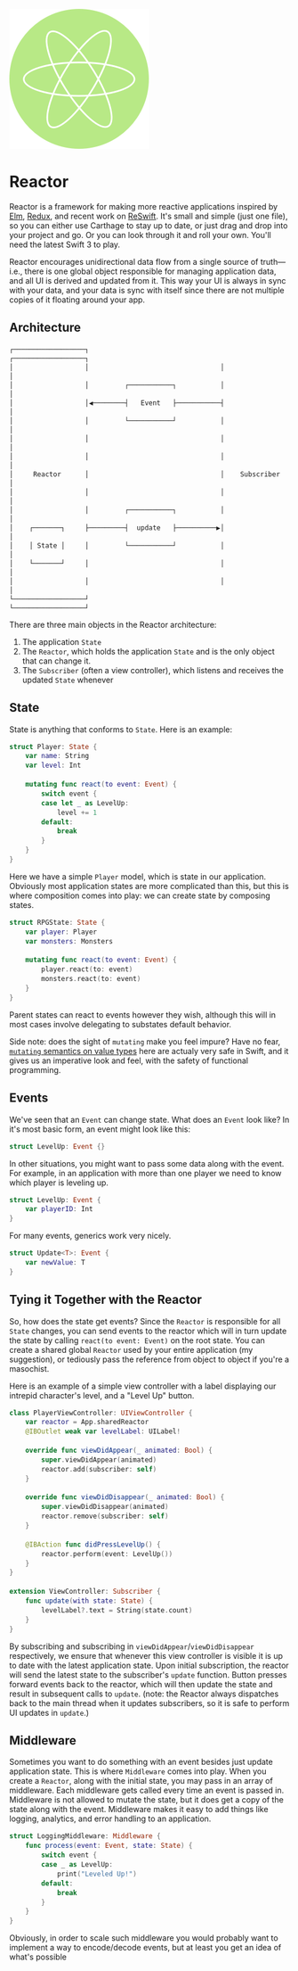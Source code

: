 ![](Logo/Logo.png)

# Reactor

Reactor is a framework for making more reactive applications inspired by [Elm](https://github.com/evancz/elm-architecture-tutorial), [Redux](http://redux.js.org/docs/basics/index.html), and recent work on [ReSwift](https://github.com/ReSwift/ReSwift). It's small and simple (just one file), so you can either use Carthage to stay up to date, or just drag and drop into your project and go.  Or you can look through it and roll your own. You'll need the latest Swift 3 to play.

Reactor encourages unidirectional data flow from a single source of truth—i.e., there is one global object responsible for managing application data, and all UI is derived and updated from it. This way your UI is always in sync with your data, and your data is sync with itself since there are not multiple copies of it floating around your app.


## Architecture

```
┌──────────────────┐                                 ┌──────────────────┐
│                  │                                 │                  │
│                  │         ┌───────────┐           │                  │
│                  │◀────────┤   Event   ├───────────┤                  │
│                  │         └───────────┘           │                  │
│                  │                                 │                  │
│                  │                                 │                  │
│     Reactor      │                                 │    Subscriber    │
│                  │                                 │                  │
│                  │         ┌───────────┐           │                  │
│    ┌───────┐     ├─────────┤  update   ├──────────▶│                  │
│    │ State │     │         └───────────┘           │                  │
│    └───────┘     │                                 │                  │
│                  │                                 │                  │
└──────────────────┘                                 └──────────────────┘
```

There are three main objects in the Reactor architecture:

1. The application `State`
2. The `Reactor`, which holds the application `State` and is the only object that can change it.
3. The `Subscriber` (often a view controller), which listens and receives the updated `State` whenever

## State

State is anything that conforms to `State`. Here is an example:

```swift
struct Player: State {
    var name: String
    var level: Int

    mutating func react(to event: Event) {
        switch event {
        case let _ as LevelUp:
            level += 1
        default:
            break
        }
    }
}
```

Here we have a simple `Player` model, which is state in our application. Obviously most application states are more complicated than this, but this is where composition comes into play: we can create state by composing states.

```swift
struct RPGState: State {
    var player: Player
    var monsters: Monsters

    mutating func react(to event: Event) {
        player.react(to: event)
        monsters.react(to: event)
    }
}
```

Parent states can react to events however they wish, although this will in most cases involve delegating to substates default behavior.

Side note: does the sight of `mutating` make you feel impure? Have no fear, [`mutating` semantics on value types](http://chris.eidhof.nl/post/structs-and-mutation-in-swift/) here are actualy very safe in Swift, and it gives us an imperative look and feel, with the safety of functional programming.

## Events

We've seen that an `Event` can change state. What does an `Event` look like? In it's most basic form, an event might look like this:

```swift
struct LevelUp: Event {}
```

In other situations, you might want to pass some data along with the event. For example, in an application with more than one player we need to know which player is leveling up.

```swift
struct LevelUp: Event {
    var playerID: Int
}
```

For many events, generics work very nicely.

```swift
struct Update<T>: Event {
    var newValue: T
}
```

## Tying it Together with the Reactor

So, how does the state get events? Since the `Reactor` is responsible for all `State` changes, you can send events to the reactor which will in turn update the state by calling `react(to event: Event)` on the root state. You can create a shared global `Reactor` used by your entire application (my suggestion), or tediously pass the reference from object to object if you're a masochist.

Here is an example of a simple view controller with a label displaying our intrepid character's level, and a "Level Up" button.

```swift
class PlayerViewController: UIViewController {
    var reactor = App.sharedReactor
    @IBOutlet weak var levelLabel: UILabel!

    override func viewDidAppear(_ animated: Bool) {
        super.viewDidAppear(animated)
        reactor.add(subscriber: self)
    }

    override func viewDidDisappear(_ animated: Bool) {
        super.viewDidDisappear(animated)
        reactor.remove(subscriber: self)
    }

    @IBAction func didPressLevelUp() {
        reactor.perform(event: LevelUp())
    }
}

extension ViewController: Subscriber {
    func update(with state: State) {
        levelLabel?.text = String(state.count)
    }
}
```

By subscribing and subscribing in `viewDidAppear`/`viewDidDisappear` respectively, we ensure that whenever this view controller is visible it is up to date with the latest application state. Upon initial subscription, the reactor will send the latest state to the subscriber's `update` function. Button presses forward events back to the reactor, which will then update the state and result in subsequent calls to `update`. (note: the Reactor always dispatches back to the main thread when it updates subscribers, so it is safe to perform UI updates in `update`.)

## Middleware

Sometimes you want to do something with an event besides just update application state. This is where `Middleware` comes into play. When you create a `Reactor`, along with the initial state, you may pass in an array of middleware. Each middleware gets called every time an event is passed in. Middleware is not allowed to mutate the state, but it does get a copy of the state along with the event. Middleware makes it easy to add things like logging, analytics, and error handling to an application.

```swift
struct LoggingMiddleware: Middleware {
    func process(event: Event, state: State) {
        switch event {
        case _ as LevelUp:
            print("Leveled Up!")
        default:
            break
        }
    }
}
```

Obviously, in order to scale such middleware you would probably want to implement a way to encode/decode events, but at least you get an idea of what's possible
